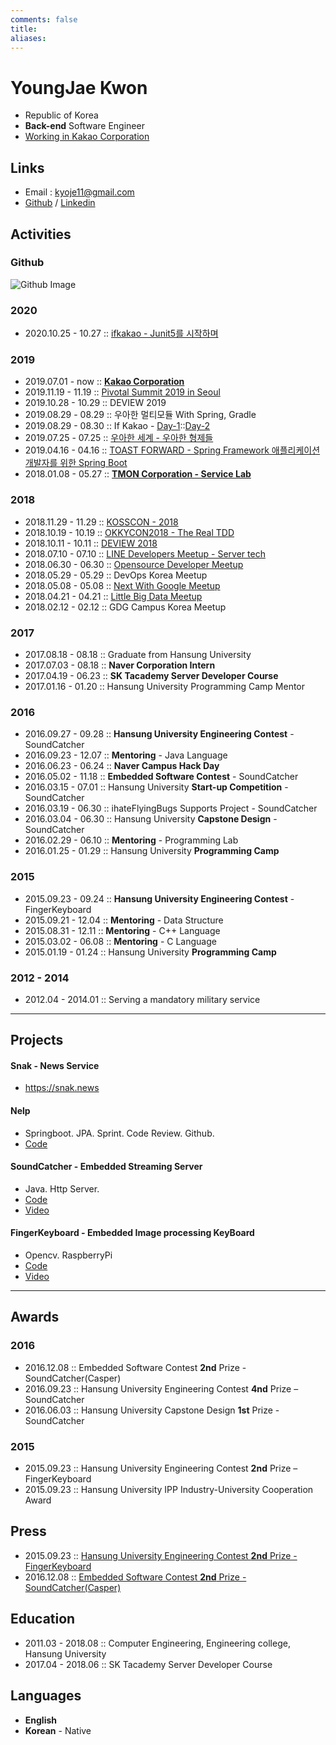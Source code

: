```yaml
---
comments: false
title: 
aliases:
---
```

# YoungJae Kwon
- Republic of Korea
- **Back-end** Software Engineer
- [Working in Kakao Corporation](https://www.kakaocorp.com/)

## Links
- Email : kyoje11@gmail.com
- [Github](https://github.com/nesoy) / [Linkedin](https://www.linkedin.com/in/young-jae-kwon-3514b3141/)

## Activities
### Github
![Github Image](https://ghchart.rshah.org/nesoy)

### 2020
- 2020.10.25 - 10.27 :: [ifkakao - Junit5를 시작하며](https://if.kakao.com/session/108)
### 2019
- 2019.07.01 - now   :: [**Kakao Corporation**](https://www.kakaocorp.com)
- 2019.11.19 - 11.19 :: [Pivotal Summit 2019 in Seoul](https://connect.pivotal.io/summit_2019_seoul)
- 2019.10.28 - 10.29 :: DEVIEW 2019
- 2019.08.29 - 08.29 :: 우아한 멀티모듈 With Spring, Gradle
- 2019.08.29 - 08.30 :: If Kakao - [Day-1](https://nesoy.github.io/articles/2019-08/if-kakao-day1)::[Day-2](https://nesoy.github.io/articles/2019-09/if-kakao-day2)
- 2019.07.25 - 07.25 :: [우아한 세계 - 우아한 형제들](https://nesoy.github.io/articles/2019-07/woowa-world-woowahan)
- 2019.04.16 - 04.16 :: [TOAST FORWARD - Spring Framework 애플리케이션 개발자를 위한 Spring Boot](https://nesoy.github.io/articles/2019-04/TOAST-FORWARD-SpringBoot)
- 2018.01.08 - 05.27 :: [**TMON Corporation - Service Lab**](https://www.tmon.co.kr)

### 2018
- 2018.11.29 - 11.29 :: [KOSSCON - 2018](https://nesoy.github.io/articles/2018-11/KOSSCON-2018)
- 2018.10.19 - 10.19 :: [OKKYCON2018 - The Real TDD](https://nesoy.github.io/articles/2018-10/OKKYCON2018-Real-TDD)
- 2018.10.11 - 10.11 :: [DEVIEW 2018](https://nesoy.github.io/articles/2018-10/Deview-2018)
- 2018.07.10 - 07.10 :: [LINE Developers Meetup - Server tech](https://nesoy.github.io/articles/2018-07/LINE-Developers-Meetup)
- 2018.06.30 - 06.30 :: [Opensource Developer Meetup](https://nesoy.github.io/articles/2018-07/Opensource-Meetup)
- 2018.05.29 - 05.29 :: DevOps Korea Meetup
- 2018.05.08 - 05.08 :: [Next With Google Meetup](https://nesoy.github.io/articles/2018-05/Next-With-Google)
- 2018.04.21 - 04.21 :: [Little Big Data Meetup](https://nesoy.github.io/articles/2018-04/Little-Big-Data)
- 2018.02.12 - 02.12 :: GDG Campus Korea Meetup

### 2017
- 2017.08.18 - 08.18 :: Graduate from Hansung University
- 2017.07.03 - 08.18 :: **Naver Corporation Intern**
- 2017.04.19 - 06.23 :: **SK Tacademy Server Developer Course**
- 2017.01.16 - 01.20 :: Hansung University Programming Camp Mentor

### 2016
- 2016.09.27 - 09.28 :: **Hansung University Engineering Contest** - SoundCatcher
- 2016.09.23 - 12.07 :: **Mentoring** - Java Language
- 2016.06.23 - 06.24 :: **Naver Campus Hack Day**
- 2016.05.02 - 11.18 :: **Embedded Software Contest** - SoundCatcher
- 2016.03.15 - 07.01 :: Hansung University **Start-up Competition** - SoundCatcher
- 2016.03.19 - 06.30 :: ihateFlyingBugs Supports Project - SoundCatcher
- 2016.03.04 - 06.30 :: Hansung University **Capstone Design** - SoundCatcher
- 2016.02.29 - 06.10 :: **Mentoring** - Programming Lab
- 2016.01.25 - 01.29 :: Hansung University **Programming Camp**

### 2015
- 2015.09.23 - 09.24 :: **Hansung University Engineering Contest** - FingerKeyboard
- 2015.09.21 - 12.04 :: **Mentoring** - Data Structure
- 2015.08.31 - 12.11 :: **Mentoring** - C++ Language
- 2015.03.02 - 06.08 :: **Mentoring** - C Language
- 2015.01.19 - 01.24 :: Hansung University **Programming Camp**

### 2012 - 2014
- 2012.04 - 2014.01 :: Serving a mandatory military service

-------

## Projects
#### Snak - News Service
- <https://snak.news>

#### Nelp
- Springboot. JPA. Sprint. Code Review. Github.
- [Code](https://github.com/Nelp-dev/Nelp)

#### SoundCatcher - Embedded Streaming Server
- Java. Http Server.
- [Code](https://github.com/SCCasper)
- [Video](https://www.youtube.com/watch?v=h2jTrTSD1wQ)

#### FingerKeyboard - Embedded Image processing KeyBoard
- Opencv. RaspberryPi
- [Code](https://github.com/FingerKeyboard-jh-sm/FingerKeyboard)
- [Video](https://www.youtube.com/watch?v=xI_Y875FghU)


-------

## Awards
### 2016
- 2016.12.08 :: Embedded Software Contest **2nd** Prize - SoundCatcher(Casper)
- 2016.09.23 :: Hansung University Engineering Contest **4nd** Prize – SoundCatcher
- 2016.06.03 :: Hansung University Capstone Design **1st** Prize - SoundCatcher

### 2015
- 2015.09.23 :: Hansung University Engineering Contest **2nd** Prize – FingerKeyboard
- 2015.09.23 :: Hansung University IPP Industry-University Cooperation Award

## Press
- 2015.09.23 :: [Hansung University Engineering Contest **2nd** Prize - FingerKeyboard](http://www.asiatoday.co.kr/view.php?key=20151007001927323)
- 2016.12.08 :: [Embedded Software Contest **2nd** Prize - SoundCatcher(Casper)](http://eswcontest.com/bbs/board.php?tbl=award&category=2016%B3%E2)

## Education
- 2011.03 - 2018.08 :: Computer Engineering, Engineering college, Hansung University
- 2017.04 - 2018.06 :: SK Tacademy Server Developer Course

## Languages
- **English**
- **Korean** - Native
